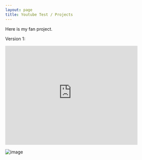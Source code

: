 ```yaml
---
layout: page
title: Youtube Test / Projects
---
```


Here is my fan project.

Version 1:

<iframe width="420" height="315" src="https://www.youtube.com/embed/BIJFgHX188I" frameborder="0" allowfullscreen></iframe>

![image](https://user-images.githubusercontent.com/76510750/103146605-2dea8c80-471a-11eb-9fa1-576927a8f506.png)
